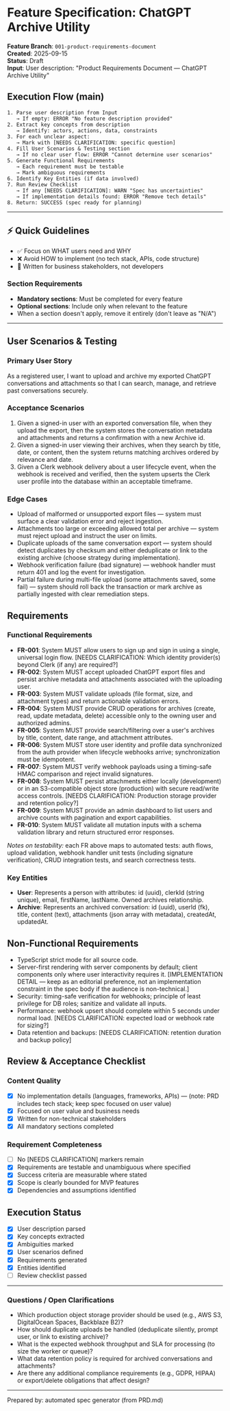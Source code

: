 # Feature Specification: ChatGPT Archive Utility

**Feature Branch**: `001-product-requirements-document`  
**Created**: 2025-09-15  
**Status**: Draft  
**Input**: User description: "Product Requirements Document — ChatGPT Archive Utility"

## Execution Flow (main)
```
1. Parse user description from Input
   → If empty: ERROR "No feature description provided"
2. Extract key concepts from description
   → Identify: actors, actions, data, constraints
3. For each unclear aspect:
   → Mark with [NEEDS CLARIFICATION: specific question]
4. Fill User Scenarios & Testing section
   → If no clear user flow: ERROR "Cannot determine user scenarios"
5. Generate Functional Requirements
   → Each requirement must be testable
   → Mark ambiguous requirements
6. Identify Key Entities (if data involved)
7. Run Review Checklist
   → If any [NEEDS CLARIFICATION]: WARN "Spec has uncertainties"
   → If implementation details found: ERROR "Remove tech details"
8. Return: SUCCESS (spec ready for planning)
```

---

## ⚡ Quick Guidelines
- ✅ Focus on WHAT users need and WHY
- ❌ Avoid HOW to implement (no tech stack, APIs, code structure)
- 👥 Written for business stakeholders, not developers

### Section Requirements
- **Mandatory sections**: Must be completed for every feature
- **Optional sections**: Include only when relevant to the feature
- When a section doesn't apply, remove it entirely (don't leave as "N/A")

---

## User Scenarios & Testing

### Primary User Story
As a registered user, I want to upload and archive my exported ChatGPT conversations and attachments so that I can search, manage, and retrieve past conversations securely.

### Acceptance Scenarios
1. Given a signed-in user with an exported conversation file, when they upload the export, then the system stores the conversation metadata and attachments and returns a confirmation with a new Archive id.
2. Given a signed-in user viewing their archives, when they search by title, date, or content, then the system returns matching archives ordered by relevance and date.
3. Given a Clerk webhook delivery about a user lifecycle event, when the webhook is received and verified, then the system upserts the Clerk user profile into the database within an acceptable timeframe.

### Edge Cases
- Upload of malformed or unsupported export files — system must surface a clear validation error and reject ingestion.
- Attachments too large or exceeding allowed total per archive — system must reject upload and instruct the user on limits.
- Duplicate uploads of the same conversation export — system should detect duplicates by checksum and either deduplicate or link to the existing archive (choose strategy during implementation).
- Webhook verification failure (bad signature) — webhook handler must return 401 and log the event for investigation.
- Partial failure during multi-file upload (some attachments saved, some fail) — system should roll back the transaction or mark archive as partially ingested with clear remediation steps.

## Requirements

### Functional Requirements
- **FR-001**: System MUST allow users to sign up and sign in using a single, universal login flow. [NEEDS CLARIFICATION: Which identity provider(s) beyond Clerk (if any) are required?]
- **FR-002**: System MUST accept uploaded ChatGPT export files and persist archive metadata and attachments associated with the uploading user.
- **FR-003**: System MUST validate uploads (file format, size, and attachment types) and return actionable validation errors.
- **FR-004**: System MUST provide CRUD operations for archives (create, read, update metadata, delete) accessible only to the owning user and authorized admins.
- **FR-005**: System MUST provide search/filtering over a user's archives by title, content, date range, and attachment attributes.
- **FR-006**: System MUST store user identity and profile data synchronized from the auth provider when lifecycle webhooks arrive; synchronization must be idempotent.
- **FR-007**: System MUST verify webhook payloads using a timing-safe HMAC comparison and reject invalid signatures.
- **FR-008**: System MUST persist attachments either locally (development) or in an S3-compatible object store (production) with secure read/write access controls. [NEEDS CLARIFICATION: Production storage provider and retention policy?]
- **FR-009**: System MUST provide an admin dashboard to list users and archive counts with pagination and export capabilities.
- **FR-010**: System MUST validate all mutation inputs with a schema validation library and return structured error responses.

*Notes on testability:* each FR above maps to automated tests: auth flows, upload validation, webhook handler unit tests (including signature verification), CRUD integration tests, and search correctness tests.

### Key Entities
- **User**: Represents a person with attributes: id (uuid), clerkId (string unique), email, firstName, lastName. Owned archives relationship.
- **Archive**: Represents an archived conversation: id (uuid), userId (fk), title, content (text), attachments (json array with metadata), createdAt, updatedAt.

## Non-Functional Requirements
- TypeScript strict mode for all source code.
- Server-first rendering with server components by default; client components only where user interactivity requires it. [IMPLEMENTATION DETAIL — keep as an editorial preference, not an implementation constraint in the spec body if the audience is non-technical.]
- Security: timing-safe verification for webhooks; principle of least privilege for DB roles; sanitize and validate all inputs.
- Performance: webhook upsert should complete within 5 seconds under normal load. [NEEDS CLARIFICATION: expected load or webhook rate for sizing?]
- Data retention and backups: [NEEDS CLARIFICATION: retention duration and backup policy]

## Review & Acceptance Checklist

### Content Quality
- [x] No implementation details (languages, frameworks, APIs) — (note: PRD includes tech stack; keep spec focused on user value)
- [x] Focused on user value and business needs
- [x] Written for non-technical stakeholders
- [x] All mandatory sections completed

### Requirement Completeness
- [ ] No [NEEDS CLARIFICATION] markers remain
- [x] Requirements are testable and unambiguous where specified
- [x] Success criteria are measurable where stated
- [x] Scope is clearly bounded for MVP features
- [x] Dependencies and assumptions identified

## Execution Status

- [x] User description parsed
- [x] Key concepts extracted
- [x] Ambiguities marked
- [x] User scenarios defined
- [x] Requirements generated
- [x] Entities identified
- [ ] Review checklist passed

---

### Questions / Open Clarifications
- Which production object storage provider should be used (e.g., AWS S3, DigitalOcean Spaces, Backblaze B2)?
- How should duplicate uploads be handled (deduplicate silently, prompt user, or link to existing archive)?
- What is the expected webhook throughput and SLA for processing (to size the worker or queue)?
- What data retention policy is required for archived conversations and attachments?
- Are there any additional compliance requirements (e.g., GDPR, HIPAA) or export/delete obligations that affect design?

---

Prepared by: automated spec generator (from PRD.md)
